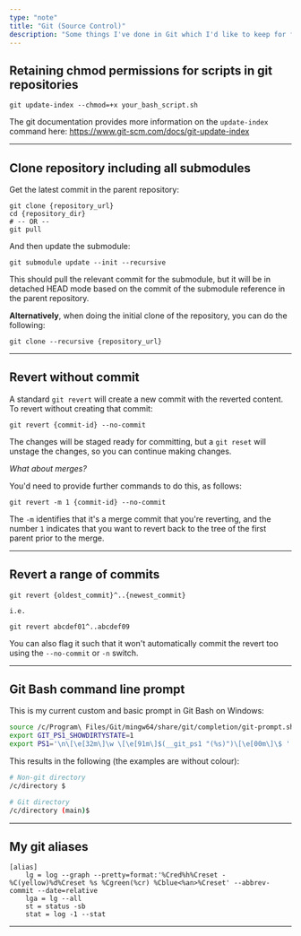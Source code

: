 ```yaml
---
type: "note"
title: "Git (Source Control)"
description: "Some things I've done in Git which I'd like to keep for future reference"
---
```


## Retaining chmod permissions for scripts in git repositories

```
git update-index --chmod=+x your_bash_script.sh
```

The git documentation provides more information on the `update-index` command here: https://www.git-scm.com/docs/git-update-index

-----

## Clone repository including all submodules

Get the latest commit in the parent repository:

```
git clone {repository_url}
cd {repository_dir}
# -- OR --
git pull
```

And then update the submodule:

```
git submodule update --init --recursive
```

This should pull the relevant commit for the submodule, but it will be in detached HEAD mode based on the commit of the submodule reference in the parent repository.

**Alternatively**, when doing the initial clone of the repository, you can do the following:

```
git clone --recursive {repository_url}
```

-----

## Revert without commit

A standard `git revert` will create a new commit with the reverted content. To revert without creating that commit:

```
git revert {commit-id} --no-commit
```

The changes will be staged ready for committing, but a `git reset` will unstage the changes, so you can continue making changes.

_What about merges?_

You'd need to provide further commands to do this, as follows:

```
git revert -m 1 {commit-id} --no-commit
```

The `-m` identifies that it's a merge commit that you're reverting, and the number `1` indicates that you want to revert back to the tree of the first parent prior to the merge.

-----

## Revert a range of commits

```
git revert {oldest_commit}^..{newest_commit}

i.e.

git revert abcdef01^..abcdef09
```

You can also flag it such that it won't automatically commit the revert too using the `--no-commit` or `-n` switch.

-----

## Git Bash command line prompt

This is my current custom and basic prompt in Git Bash on Windows:

```bash
source /c/Program\ Files/Git/mingw64/share/git/completion/git-prompt.sh
export GIT_PS1_SHOWDIRTYSTATE=1
export PS1='\n\[\e[32m\]\w \[\e[91m\]$(__git_ps1 "(%s)")\[\e[00m\]\$ '
```

This results in the following (the examples are without colour):

```bash
# Non-git directory
/c/directory $

# Git directory
/c/directory (main)$
```

-----

## My git aliases

```
[alias]
	lg = log --graph --pretty=format:'%Cred%h%Creset -%C(yellow)%d%Creset %s %Cgreen(%cr) %Cblue<%an>%Creset' --abbrev-commit --date=relative
	lga = lg --all
	st = status -sb
	stat = log -1 --stat
```

-----